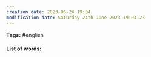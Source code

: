 ```yaml
---
creation date: 2023-06-24 19:04
modification date: Saturday 24th June 2023 19:04:23
---
```


**Tags:** #english 

#### List of words:

